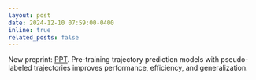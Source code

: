 ```yaml
---
layout: post
date: 2024-12-10 07:59:00-0400
inline: true
related_posts: false
---
```


New preprint: [PPT](/publications#xu2025ppt). Pre-training trajectory prediction models with pseudo-labeled trajectories improves performance, efficiency, and generalization.
